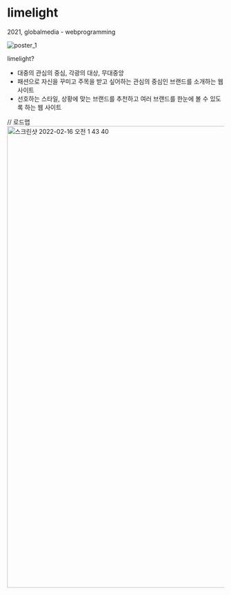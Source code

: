 # limelight
2021, globalmedia - webprogramming 

![poster_1](https://user-images.githubusercontent.com/72871348/154108175-c7e8b04f-03d1-4183-8b2c-87c4806da371.png)

limelight?
- 대중의 관심의 중심, 각광의 대상, 무대중앙
- 패션으로 자신을 꾸미고 주목을 받고 싶어하는 관심의 중심인 브랜드를 소개하는 웹사이트
- 선호하는 스타일, 상황에 맞는 브랜드를 추천하고 여러 브랜드를 한눈에 볼 수 있도록 하는 웹 사이트



// 로드맵 
<img width="1070" alt="스크린샷 2022-02-16 오전 1 43 40" src="https://user-images.githubusercontent.com/72871348/154108029-87bc1c3f-7adc-4183-9310-f29274af3e62.png">
